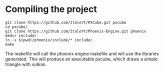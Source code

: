# Compiling the project
```
git clone https://github.com/ItaloYt/PXCube.git pxcube
cd pxcube/
git clone https://github.com/ItaloYt/Phoenix-Engine.git phoenix
mkdir include/
ln -s $(pwd)/phoenix/include/* include/
make
```
The makefile will call the phoenix engine makefile and will use the libraries generated.
This will produce an executable pxcube, which draws a simple triangle with vulkan.
